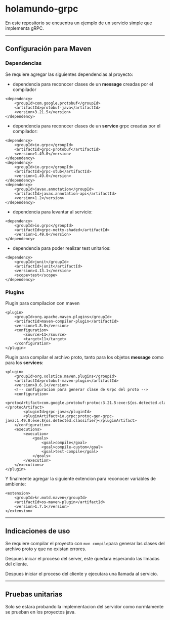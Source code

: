 # holamundo-grpc

En este repositorio se encuentra un ejemplo de un servicio simple que implementa gRPC.

---
## Configuración para Maven

### Dependencias
Se requiere agregar las siguientes dependencias al proyecto:

- dependencia para reconocer clases de un **message** creadas por el compilador
```
<dependency>
    <groupId>com.google.protobuf</groupId>
    <artifactId>protobuf-java</artifactId>
    <version>3.21.5</version>
</dependency>
````
- dependencia para reconocer clases de un **service** grpc creadas por el compilador:
```
<dependency>
    <groupId>io.grpc</groupId>
    <artifactId>grpc-protobuf</artifactId>
    <version>1.49.0</version>
</dependency>
<dependency>
    <groupId>io.grpc</groupId>
    <artifactId>grpc-stub</artifactId>
    <version>1.49.0</version>
</dependency>
<dependency>
    <groupId>javax.annotation</groupId>
    <artifactId>javax.annotation-api</artifactId>
    <version>1.2</version>
</dependency>
```
- dependencia para levantar al servicio:
```       
<dependency>
    <groupId>io.grpc</groupId>
    <artifactId>grpc-netty-shaded</artifactId>
    <version>1.49.0</version>
</dependency>
```
- dependencia para poder realizar test unitarios:
```
<dependency>
    <groupId>junit</groupId>
    <artifactId>junit</artifactId>
    <version>4.13.1</version>
    <scope>test</scope>
</dependency>
```

### Plugins

Plugin para compilacion con maven
```
<plugin>
    <groupId>org.apache.maven.plugins</groupId>
    <artifactId>maven-compiler-plugin</artifactId>
    <version>3.8.0</version>
    <configuration>
        <source>11</source>
        <target>11</target>
    </configuration>
</plugin>
```
Plugin para compilar el archivo proto, tanto para los objetos **message** como para los **services**:
```   
<plugin>
    <groupId>org.xolstice.maven.plugins</groupId>
    <artifactId>protobuf-maven-plugin</artifactId>
    <version>0.6.1</version>
    <!-- configuracion para generar clase de Grpc del proto -->
    <configuration>
        <protocArtifact>com.google.protobuf:protoc:3.21.5:exe:${os.detected.classifier}</protocArtifact>
        <pluginId>grpc-java</pluginId>
        <pluginArtifact>io.grpc:protoc-gen-grpc-java:1.49.0:exe:${os.detected.classifier}</pluginArtifact>
    </configuration>
    <executions>
        <execution>
            <goals>
                <goal>compile</goal>
                <goal>compile-custom</goal>
                <goal>test-compile</goal>
            </goals>
        </execution>
    </executions>
</plugin>
```

Y finalmente agregar la siguiente extencion para reconocer variables de ambiente:
```
<extension>
    <groupId>kr.motd.maven</groupId>
    <artifactId>os-maven-plugin</artifactId>
    <version>1.7.1</version>
</extension>
```

---
## Indicaciones de uso

Se requiere compilar el proyecto con ``mvn compile``para generar las clases del archivo proto y que no existan errores.

Despues inicar el proceso del server, este quedara esperando las llmadas del cliente.

Despues iniciar el proceso del cliente y ejecutara una llamada al servicio.

___

## Pruebas unitarias

Solo se estara probando la implementacion del servidor como normlamente se prueban en los proyectos java.
